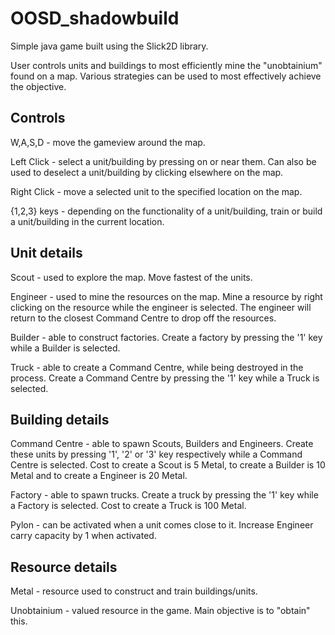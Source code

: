 # OOSD_shadowbuild
Simple java game built using the Slick2D library.

User controls units and buildings to most efficiently mine the "unobtainium" found on a map. Various strategies can be used to most effectively achieve the objective.

## Controls
W,A,S,D - move the gameview around the map.

Left Click - select a unit/building by pressing on or near them. Can also be used to deselect a unit/building by clicking elsewhere on the map.

Right Click - move a selected unit to the specified location on the map.

{1,2,3} keys - depending on the functionality of a unit/building, train or build a unit/building in the current location.

## Unit details
Scout - used to explore the map. Move fastest of the units.

Engineer - used to mine the resources on the map. Mine a resource by right clicking on the resource while the engineer is selected. The engineer will return to the closest Command Centre to drop off the resources.

Builder - able to construct factories. Create a factory by pressing the '1' key while a Builder is selected.

Truck - able to create a Command Centre, while being destroyed in the process. Create a Command Centre by pressing the '1' key while a Truck is selected.

## Building details
Command Centre - able to spawn Scouts, Builders and Engineers. Create these units by pressing '1', '2' or '3' key respectively while a Command Centre is selected. Cost to create a Scout is 5 Metal, to create a Builder is 10 Metal and to create a Engineer is 20 Metal.

Factory - able to spawn trucks. Create a truck by pressing the '1' key while a Factory is selected. Cost to create a Truck is 100 Metal.

Pylon - can be activated when a unit comes close to it. Increase Engineer carry capacity by 1 when activated.

## Resource details
Metal - resource used to construct and train buildings/units.

Unobtainium - valued resource in the game. Main objective is to "obtain" this.
